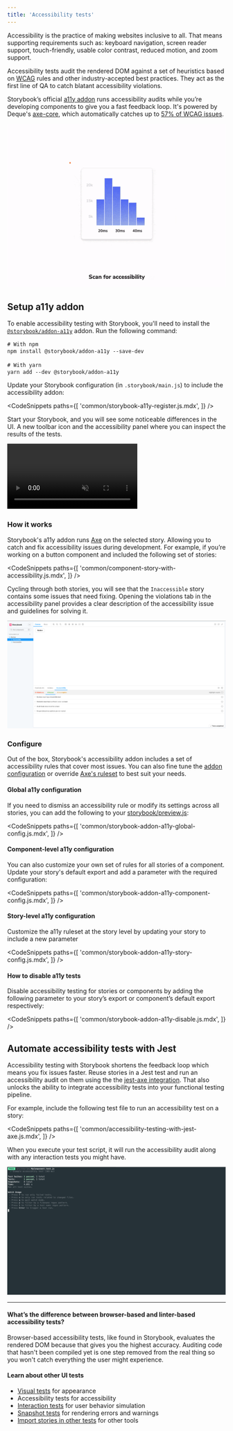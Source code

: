 ```yaml
---
title: 'Accessibility tests'
---
```


Accessibility is the practice of making websites inclusive to all. That means supporting requirements such as: keyboard navigation, screen reader support, touch-friendly, usable color contrast, reduced motion, and zoom support.

Accessibility tests audit the rendered DOM against a set of heuristics based on [WCAG](https://www.w3.org/WAI/standards-guidelines/wcag/) rules and other industry-accepted best practices. They act as the first line of QA to catch blatant accessibility violations.

Storybook’s official [a11y addon](https://storybook.js.org/addons/@storybook/addon-a11y) runs accessibility audits while you’re developing components to give you a fast feedback loop. It's powered by Deque's [axe-core](https://github.com/dequelabs/axe-core), which automatically catches up to [57% of WCAG issues](https://www.deque.com/blog/automated-testing-study-identifies-57-percent-of-digital-accessibility-issues/).

![Accessibility testing](./accessibility-testing-storybook.gif)

## Setup a11y addon

To enable accessibility testing with Storybook, you'll need to install the [`@storybook/addon-a11y`](https://storybook.js.org/addons/@storybook/addon-a11y/) addon. Run the following command:

```shell
# With npm
npm install @storybook/addon-a11y --save-dev

# With yarn
yarn add --dev @storybook/addon-a11y
```

Update your Storybook configuration (in `.storybook/main.js`) to include the accessibility addon:

<!-- prettier-ignore-start -->

<CodeSnippets
  paths={[
    'common/storybook-a11y-register.js.mdx',
  ]}
/>

<!-- prettier-ignore-end -->

Start your Storybook, and you will see some noticeable differences in the UI. A new toolbar icon and the accessibility panel where you can inspect the results of the tests.

<video autoPlay muted playsInline loop>
  <source
    src="storybook-a11y-starter-setup-optimized.mp4"
    type="video/mp4"
  />
</video>

### How it works

Storybook's a11y addon runs [Axe](https://github.com/dequelabs/axe-core) on the selected story. Allowing you to catch and fix accessibility issues during development. For example, if you’re working on a button component and included the following set of stories:

<!-- prettier-ignore-start -->

<CodeSnippets
  paths={[
    'common/component-story-with-accessibility.js.mdx',
  ]}
/>

<!-- prettier-ignore-end -->

Cycling through both stories, you will see that the `Inaccessible` story contains some issues that need fixing. Opening the violations tab in the accessibility panel provides a clear description of the accessibility issue and guidelines for solving it.

![Storybook accessibility addon running](./storybook-a11y-addon-unoptimized.png)

### Configure

Out of the box, Storybook's accessibility addon includes a set of accessibility rules that cover most issues. You can also fine tune the [addon configuration](https://github.com/storybookjs/storybook/tree/next/addons/a11y#parameters) or override [Axe's ruleset](https://github.com/storybookjs/storybook/tree/next/addons/a11y#handling-failing-rules) to best suit your needs.

#### Global a11y configuration

If you need to dismiss an accessibility rule or modify its settings across all stories, you can add the following to your [storybook/preview.js](../configure/overview.md#configure-story-rendering):

<!-- prettier-ignore-start -->

<CodeSnippets
  paths={[
    'common/storybook-addon-a11y-global-config.js.mdx',
  ]}
/>

<!-- prettier-ignore-end -->

#### Component-level a11y configuration

You can also customize your own set of rules for all stories of a component. Update your story's default export and add a parameter with the required configuration:

<!-- prettier-ignore-start -->

<CodeSnippets
  paths={[
    'common/storybook-addon-a11y-component-config.js.mdx',
  ]}
/>

<!-- prettier-ignore-end -->

#### Story-level a11y configuration

Customize the a11y ruleset at the story level by updating your story to include a new parameter

<!-- prettier-ignore-start -->

<CodeSnippets
  paths={[
    'common/storybook-addon-a11y-story-config.js.mdx',
  ]}
/>

<!-- prettier-ignore-end -->

#### How to disable a11y tests

Disable accessibility testing for stories or components by adding the following parameter to your story’s export or component’s default export respectively:

<!-- prettier-ignore-start -->

<CodeSnippets
  paths={[
    'common/storybook-addon-a11y-disable.js.mdx',
  ]}
/>

<!-- prettier-ignore-end -->

## Automate accessibility tests with Jest

Accessibility testing with Storybook shortens the feedback loop which means you fix issues faster. Reuse stories in a Jest test and run an accessibility audit on them using the the [jest-axe integration](https://github.com/nickcolley/jest-axe). That also unlocks the ability to integrate accessibility tests into your functional testing pipeline.

For example, include the following test file to run an accessibility test on a story:

<!-- prettier-ignore-start -->

<CodeSnippets
  paths={[
    'common/accessibility-testing-with-jest-axe.js.mdx',
  ]}
/>

<!-- prettier-ignore-end -->

When you execute your test script, it will run the accessibility audit along with any interaction tests you might have.

![Accessibility testing with Jest Axe Core](./jest-accessibility-testing-optimized.png)

---

#### What’s the difference between browser-based and linter-based accessibility tests?

Browser-based accessibility tests, like found in Storybook, evaluates the rendered DOM because that gives you the highest accuracy. Auditing code that hasn't been compiled yet is one step removed from the real thing so you won't catch everything the user might experience.

#### Learn about other UI tests

- [Visual tests](./visual-testing.md) for appearance
- Accessibility tests for accessibility
- [Interaction tests](./interaction-testing.md) for user behavior simulation
- [Snapshot tests](./snapshot-testing.md) for rendering errors and warnings
- [Import stories in other tests](./importing-stories-in-tests.md) for other tools
